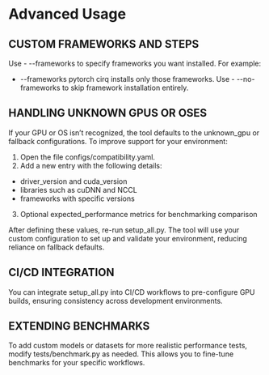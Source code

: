 # Advanced Usage

## CUSTOM FRAMEWORKS AND STEPS
Use - --frameworks to specify frameworks you want installed. 
For example:
- --frameworks pytorch cirq installs only those frameworks.
Use - --no-frameworks to skip framework installation entirely.

## HANDLING UNKNOWN GPUS OR OSES
If your GPU or OS isn’t recognized, the tool defaults to the unknown_gpu or fallback configurations. To improve support for your environment:

1. Open the file configs/compatibility.yaml.
2. Add a new entry with the following details:
- driver_version and cuda_version
- libraries such as cuDNN and NCCL
- frameworks with specific versions
3. Optional expected_performance metrics for benchmarking comparison

After defining these values, re-run setup_all.py. The tool will use your custom configuration to set up and validate your environment, reducing reliance on fallback defaults.

## CI/CD INTEGRATION
You can integrate setup_all.py into CI/CD workflows to pre-configure GPU builds, ensuring consistency across development environments.

## EXTENDING BENCHMARKS
To add custom models or datasets for more realistic performance tests, modify tests/benchmark.py as needed. This allows you to fine-tune benchmarks for your specific workflows.
